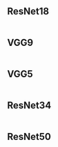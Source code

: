 <!--
 * @Author: Ruijun Deng
 * @Date: 2024-08-16 17:23:30
 * @LastEditTime: 2024-10-24 23:49:27
 * @LastEditors: Ruijun Deng
 * @FilePath: /PP-Split/target_model/models/README.md
 * @Description: 
-->
## ResNet18

```bash

```

## VGG9
```bash

```

## VGG5 
```bash

```

## ResNet34
```python

```


## ResNet50
```python

```